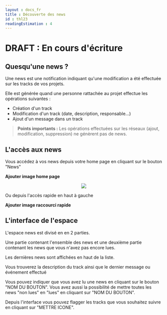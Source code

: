 ```yaml
---
layout : docs_fr
title : Découverte des news
id : thl23
readingEstimation : 4
---
```



# DRAFT : En cours d'écriture

## Quesqu'une news ? 

Une news est une notification indiquant qu'une modification a été effectuée sur les tracks de vos projets. 

Elle est générée quand une personne rattachée au projet effectue les opérations suivantes : 
* Création d'un track
* Modification d'un track (date, description, responsable...)
* Ajout d'un message dans un track 

> **Points importants :**
> Les opérations effectuées sur les réseaux (ajout, modification, suppression) ne génèrent pas de news. 

## L'accès aux news 

Vous accédez à vos news depuis votre home page en cliquant sur le bouton "News"

**Ajouter image home page**

<p align="center">
<img src="typeLivrable.png">
</p>

Ou depuis l'accès rapide en haut à gauche 

**Ajouter image raccourci rapide**

## L'interface de l'espace

L'espace news est divisé en en 2 parties. 

Une partie contenant l'ensemble des news et une deuxième partie contenant les news que vous n'avez pas encore lues. 

Les dernières news sont affichées en haut de la liste. 

Vous trouverez la description du track ainsi que le dernier message ou événement effectué

Vous pouvez indiquer que vous avez lu une news en cliquant sur le bouton "NOM DU BOUTON". Vous avez aussi la possibilité de mettre toutes les news "non lues" en "lues" en cliquant sur "NOM DU BOUTON". 

Depuis l'interface vous pouvez flagger les tracks que vous souhaitez suivre en cliquant sur "METTRE ICONE". 






